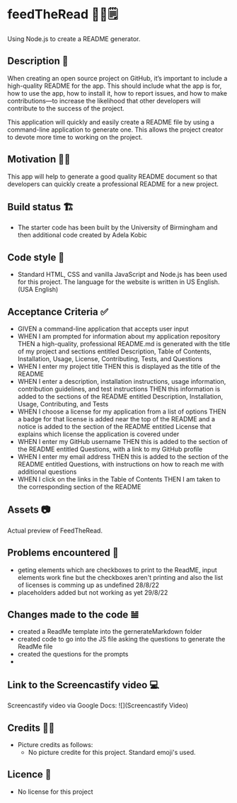 # feedTheRead 🥙😋🗒
Using Node.js to create a README generator. 

## Description 📜
When creating an open source project on GitHub, it’s important to include a high-quality README for the app. This should include what the app is for, how to use the app, how to install it, how to report issues, and how to make contributions&mdash;to increase the likelihood that other developers will contribute to the success of the project. 

This application will  quickly and easily create a README file by using a command-line application to generate one. This allows the project creator to devote more time to working on the project.

## Motivation 💪🏻
This app will help to generate a good quality README document so that developers can quickly create a professional README for a new project. 

## Build status 🏗
* The starter code has been built by the University of Birmingham and then additional code created by Adela Kobic

## Code style 🔐
* Standard HTML, CSS and vanilla JavaScript and Node.js has been used for this project. 
The language for the website is written in US English. (USA English)

## Acceptance Criteria ✅
* GIVEN a command-line application that accepts user input
* WHEN I am prompted for information about my application repository
THEN a high-quality, professional README.md is generated with the title of my project and sections entitled Description, Table of Contents, Installation, Usage, License, Contributing, Tests, and Questions
* WHEN I enter my project title
THEN this is displayed as the title of the README
* WHEN I enter a description, installation instructions, usage information, contribution guidelines, and test instructions
THEN this information is added to the sections of the README entitled Description, Installation, Usage, Contributing, and Tests
* WHEN I choose a license for my application from a list of options
THEN a badge for that license is added near the top of the README and a notice is added to the section of the README entitled License that explains which license the application is covered under
* WHEN I enter my GitHub username
THEN this is added to the section of the README entitled Questions, with a link to my GitHub profile
* WHEN I enter my email address
THEN this is added to the section of the README entitled Questions, with instructions on how to reach me with additional questions
* WHEN I click on the links in the Table of Contents
THEN I am taken to the corresponding section of the README

## Assets 📷
Actual preview of FeedTheRead. 
![]()

## Problems encountered 🤯
* geting elements which are checkboxes to print to the ReadME, input elements work fine but the checkboxes aren't printing and also the list of licenses is comming up as undefined 28/8/22
* placeholders added but not working as yet 29/8/22

## Changes made to the code 𝌡
* created a ReadMe template into the gernerateMarkdown folder
* created code to go into the JS file asking the questions to generate the ReadMe file
* created the questions for the prompts 
* 

## Link to the Screencastify video 💻
Screencastify video via Google Docs: 
![](Screencastify Video)

## Credits 💃🏻
* Picture credits as follows: 
    * No picture credite for this project. Standard emoji's used. 

## Licence 🪪
* No license for this project